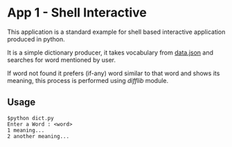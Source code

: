 # App 1 - Shell Interactive

This application is a standard example for shell based interactive application produced in python.

It is a simple dictionary producer, it takes vocabulary from [data.json](./data.json) and searches for word mentioned by user.

If word not found it prefers (if-any) word similar to that word and shows its meaning, this process is performed using *difflib* module.

## Usage

    $python dict.py
    Enter a Word : <word>
    1 meaning...
    2 another meaning...